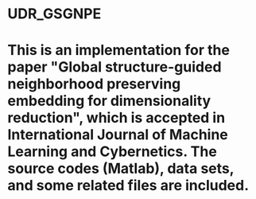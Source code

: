 # UDR_GSGNPE
# This is an implementation for the paper "Global structure-guided neighborhood preserving embedding for dimensionality reduction", which is accepted in International Journal of Machine Learning and Cybernetics. The source codes (Matlab), data sets, and some related files are included.   
